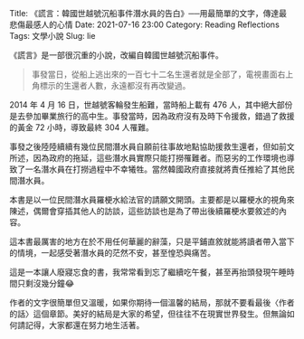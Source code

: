 Title: 《謊言：韓國世越號沉船事件潛水員的告白》──用最簡單的文字，傳達最悲傷最感人的心情
Date: 2021-07-16 23:00
Category: Reading Reflections
Tags: 文學小說
Slug: lie

《謊言》是一部很沉重的小說，改編自韓國世越號沉船事件。

> 事發當日，從船上逃出來的一百七十二名生還者就是全部了，電視畫面右上角標示的生還者人數，永遠都沒有再改變過。

2014 年 4 月 16 日，世越號客輪發生船難，當時船上載有 476 人，其中絕大部份是去參加畢業旅行的高中生。事發當時，因為政府沒有及時下令援救，錯過了救援的黃金 72 小時，導致最終 304 人罹難。

事發之後陸陸續續有幾位民間潛水員自願前往事故地點協助援救生還者，但如前文所述，因為政府的拖延，這些潛水員實際只能打撈罹難者。而惡劣的工作環境也導致了一名潛水員在打撈過程中不幸犧牲。當然韓國政府直接就將責任推給了其他民間潛水員。

本書是以一位民間潛水員羅梗水給法官的請願文開頭。主要都是以羅梗水的視角來陳述，偶爾會穿插其他人的訪談，這些訪談也是為了帶出後續羅梗水要敘述的內容。

這本書最厲害的地方在於不用任何華麗的辭藻，只是平鋪直敘就能將讀者帶入當下的情境，一起感受著潛水員的茫然不安，甚至惶恐與痛苦。

這是一本讓人廢寢忘食的書，我常常看到忘了繼續吃午餐，甚至再抬頭發現午睡時間只剩沒幾分鐘😂

作者的文字很簡單但又溫暖，如果你期待一個溫馨的結局，那就不要看最後〈作者的話〉這個章節。美好的結局是大家的希望，但往往不在現實世界發生。但無論如何請記得，大家都還在努力地生活著。